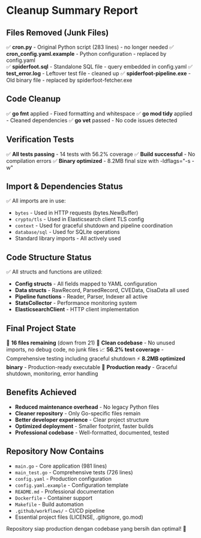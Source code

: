 # Cleanup Summary Report

## Files Removed (Junk Files)
✅ **cron.py** - Original Python script (283 lines) - no longer needed
✅ **cron_config.yaml.example** - Python configuration - replaced by config.yaml  
✅ **spiderfoot.sql** - Standalone SQL file - query embedded in config.yaml
✅ **test_error.log** - Leftover test file - cleaned up
✅ **spiderfoot-pipeline.exe** - Old binary file - replaced by spiderfoot-fetcher.exe

## Code Cleanup
✅ **go fmt** applied - Fixed formatting and whitespace
✅ **go mod tidy** applied - Cleaned dependencies
✅ **go vet** passed - No code issues detected

## Verification Tests
✅ **All tests passing** - 14 tests with 56.2% coverage
✅ **Build successful** - No compilation errors
✅ **Binary optimized** - 8.2MB final size with -ldflags="-s -w"

## Import & Dependencies Status
✅ All imports are in use:
- `bytes` - Used in HTTP requests (bytes.NewBuffer)
- `crypto/tls` - Used in Elasticsearch client TLS config
- `context` - Used for graceful shutdown and pipeline coordination
- `database/sql` - Used for SQLite operations
- Standard library imports - All actively used

## Code Structure Status
✅ All structs and functions are utilized:
- **Config structs** - All fields mapped to YAML configuration
- **Data structs** - RawRecord, ParsedRecord, CVEData, CisaData all used
- **Pipeline functions** - Reader, Parser, Indexer all active
- **StatsCollector** - Performance monitoring system
- **ElasticsearchClient** - HTTP client implementation

## Final Project State
📁 **16 files remaining** (down from 21)
🔧 **Clean codebase** - No unused imports, no debug code, no junk files
📈 **56.2% test coverage** - Comprehensive testing including graceful shutdown
⚡ **8.2MB optimized binary** - Production-ready executable
🚀 **Production ready** - Graceful shutdown, monitoring, error handling

## Benefits Achieved
- **Reduced maintenance overhead** - No legacy Python files
- **Cleaner repository** - Only Go-specific files remain
- **Better developer experience** - Clear project structure
- **Optimized deployment** - Smaller footprint, faster builds
- **Professional codebase** - Well-formatted, documented, tested

## Repository Now Contains
- `main.go` - Core application (981 lines)
- `main_test.go` - Comprehensive tests (726 lines)
- `config.yaml` - Production configuration 
- `config.yaml.example` - Configuration template
- `README.md` - Professional documentation
- `Dockerfile` - Container support
- `Makefile` - Build automation
- `.github/workflows/` - CI/CD pipeline
- Essential project files (LICENSE, .gitignore, go.mod)

Repository siap production dengan codebase yang bersih dan optimal! 🎉